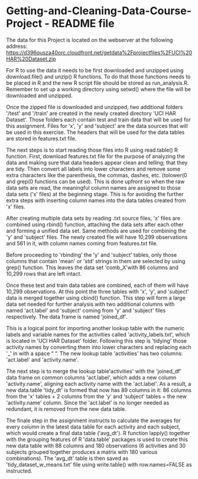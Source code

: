 # Getting-and-Cleaning-Data-Course-Project - README file
The data for this Project is located on the webserver at the following address: https://d396qusza40orc.cloudfront.net/getdata%2Fprojectfiles%2FUCI%20HAR%20Dataset.zip

For R to use the data it needs to be first downloaded and unzipped using download.file() and unzip() R functions. To do that those functions needs to be placed in R and the new R script file should be stored as run_analysis.R. Remember to set up a working directory using setwd() where the file will be downloaded and unzipped.

Once the zipped file is downloaded and unzipped, two additional folders '/test' and '/train' are created in the newly created directory 'UCI HAR Dataset'. Those folders each contain test and train data that will be used for this assignment.  Files for 'x', 'y' and 'subject' are the data sources that will be used in this exercise. The headers that will be used for the data tables are stored in features.txt file.

The next steps is to start reading those files into R using read.table() R function.
First, download features.txt file for the purpose of analyzing the data and making sure that data headers appear clean and telling; that they are tidy. Then convert all labels into lower characters and remove some extra characters like the parenthesis, the commas, dashes, etc. (tolower(0 and grep(0 functions can be used). This is done upfront so when the raw data sets are read, the meaningful column names are assigned to those data sets ('x' files) at the beginning stage. This is for avoiding the further extra steps with inserting column names into the data tables created from 'x' files.

After creating multiple data sets by reading .txt source files, 'x' files are combined using rbind() function, attaching the data sets after each other and forming a unified data set. Same methods are used for combining the 'y' and 'subject' files. The newly created file will have 10,299 observations and 561 in it, with column names coming from features.txt file.

Before proceeding to 'rbinding' the 'y' and 'subject' tables, only those columns that contain 'mean' or 'std' strings in them are selected by using grep() function. This leaves the data set 'comb_X'with 86 columns and 10,299 rows that are left intact.

Once these test and train data tables are combined, each of them will have 10,299 observations. At this point the three tables with 'x', 'y', and 'subject' data is merged  together using cbind() function. This step will form a large data set needed for further analysis with two additional columns with named 'act.label' and 'subject' coming from 'y' and 'subject' files respectively. The data frame is named 'joined_df'.

This is a logical point for importing another lookup table with the numeric labels and variable names for the activities called 'activity_labels.txt', which is located in 'UCI HAR Dataset' folder. Following this step is 'tidying' those activity names by converting them into lower characters and replacing  each '_' in  with a space “ “. The new lookup table 'activities' has two columns: 'act.label' and 'activity.name'.

The next step is to merge the lookup table'activities' with the 'joined_df' data frame on common columns 'act.label', which adds a new column 'activity.name', aligning each activity name with the 'act.label'. As a result, a new data.table 'tidy_dt' is formed that now has 89 columns in it: 86 columns from the 'x' tables + 2 columns from the 'y' and 'subject' tables + the new 'activity.name' column. Since the 'act.label' is no longer needed as redundant, it is removed from the new data table.

The finale step in the assignment instructs to calculate the averages for every column in the latest data table for each activity and each subject, which would create a final data table ('avg_dt'). R function lapply() together with the grouping features of R 'data.table' packages is used to create this new data table with 88 columns and 180 observations (6 activities and 30 subjects grouped together produces  a matrix with 180 various combinations). The 'avg_dt' table is then saved as 'tidy_dataset_w_means.txt' file using write.table() with row.names=FALSE as instructed.
